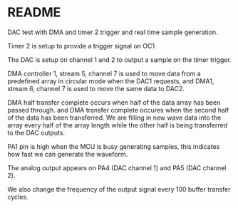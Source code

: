 # README

DAC test with DMA and timer 2 trigger and real time sample generation.

Timer 2 is setup to provide a trigger signal on OC1

The DAC is setup on channel 1 and 2 to output a sample on the timer trigger.

DMA controller 1, stream 5, channel 7 is used to move data from a
predefined array in circular mode when the DAC1 requests, and DMA1, stream 6,
channel 7 is used to move the same data to DAC2.

DMA half transfer complete occurs when half of the data array has been passed
through. and DMA transfer complete occures when the second half of the data has
been transferred. We are filling in new wave data into the array every half of
the array length while the other half is being transferred to the DAC outputs.

PA1 pin is high when the MCU is busy generating samples, this indicates how
fast we can generate the waveform.

The analog output appears on PA4 (DAC channel 1) and PA5 (DAC channel 2).

We also change the frequency of the output signal every 100 buffer transfer
cycles.

